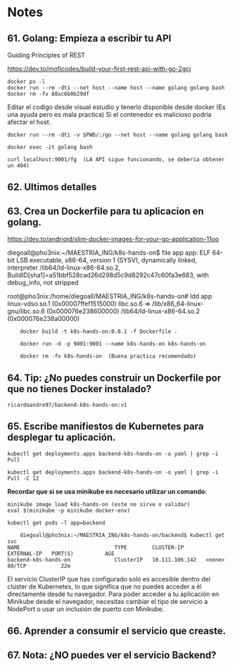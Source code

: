 # Notes


## 61. Golang: Empieza a escribir tu API

Guiding Principles of REST


https://dev.to/moficodes/build-your-first-rest-api-with-go-2gcj

    docker ps -l
    docker run --rm -dti --net host --name host --name golang golang bash
    docker rm -fv 88ac6b0b29df

Editar el codigo desde visual estudio y tenerlo disponible desde docker (Es una ayuda pero es mala practica) Si el contenedor es malicioso podria afectar el host.

    docker run --rm -dti -v $PWD/:/go --net host --name golang golang bash

    docker exec -it golang bash

    curl localhost:9001/fg  (LA API sigue funcionando, se deberia obtener un 404)


## 62. Ultimos detalles



## 63. Crea un Dockerfile para tu aplicacion en golang.

https://dev.to/andrioid/slim-docker-images-for-your-go-application-11oo


diegoall@pho3nix:~/MAESTRIA_ING/k8s-hands-on$ file app
app: ELF 64-bit LSB executable, x86-64, version 1 (SYSV), dynamically linked, interpreter /lib64/ld-linux-x86-64.so.2, BuildID[sha1]=a51bbf528cad26d298d5c9d8292c47c60fa3e683, with debug_info, not stripped


root@pho3nix:/home/diegoall/MAESTRIA_ING/k8s-hands-on# ldd app
        linux-vdso.so.1 (0x00007ffef1515000)
        libc.so.6 => /lib/x86_64-linux-gnu/libc.so.6 (0x000076e238600000)
        /lib64/ld-linux-x86-64.so.2 (0x000076e238a00000)


        docker build -t k8s-hands-on:0.0.1 -f Dockerfile .

        docker run -d -p 9001:9001 --name k8s-hands-on k8s-hands-on

        docker rm -fv k8s-hands-on  (Buena practica recomendado)
        

## 64. Tip: ¿No puedes construir un Dockerfile por que no tienes Docker instalado?

    ricardoandre97/backend-k8s-hands-on:v1

## 65. Escribe manifiestos de Kubernetes para desplegar tu aplicación.

    kubectl get deployments.apps backend-k8s-hands-on -o yaml | grep -i Pull

    kubectl get deployments.apps backend-k8s-hands-on -o yaml | grep -i Pull -C 12

**Recordar que si se usa minikube es necesario utilizar un comando:**

    minikube image load k8s-hands-on (este no sirve o validar)
    eval $(minikube -p minikube docker-env)

    kubectl get pods -l app=backend

        diegoall@pho3nix:~/MAESTRIA_ING/k8s-hands-on/backend$ kubectl get svc
    NAME                              TYPE        CLUSTER-IP       EXTERNAL-IP   PORT(S)          AGE
    backend-k8s-hands-on              ClusterIP   10.111.106.142   <none>        80/TCP           22m



El servicio ClusterIP que has configurado solo es accesible dentro del clúster de Kubernetes, lo que significa que no puedes acceder a él directamente desde tu navegador. Para poder acceder a tu aplicación en Minikube desde el navegador, necesitas cambiar el tipo de servicio a NodePort o usar un inclusión de puerto con Minikube.


## 66. Aprender a consumir el servicio que creaste.




## 67. Nota: ¿NO puedes ver el servicio Backend?